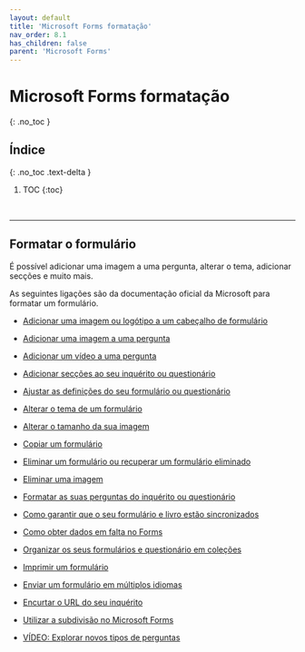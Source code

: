 ```yaml
---
layout: default
title: 'Microsoft Forms formatação'
nav_order: 8.1
has_children: false
parent: 'Microsoft Forms'
---
```


# Microsoft Forms formatação
{: .no_toc }


## Índice
{: .no_toc .text-delta }

1. TOC
{:toc}

<br/>

---

## Formatar o formulário

É possível adicionar uma imagem a uma pergunta, alterar o tema, adicionar secções e muito mais.

As seguintes ligações são da documentação oficial da Microsoft para formatar um formulário.

* [Adicionar uma imagem ou logótipo a um cabeçalho de formulário](https://support.microsoft.com/pt-pt/office/adicionar-uma-imagem-ou-log%C3%B3tipo-a-um-cabe%C3%A7alho-de-formul%C3%A1rio-0b3ce567-5713-4d18-bc65-4247864acaec)

* [Adicionar uma imagem a uma pergunta](https://support.microsoft.com/pt-pt/office/adicionar-uma-imagem-a-uma-pergunta-72ffc881-c22e-4069-8468-400d1c580871)

* [Adicionar um vídeo a uma pergunta](https://support.microsoft.com/pt-pt/office/adicionar-um-v%C3%ADdeo-a-uma-pergunta-40b41cf5-0f8d-49b4-b73d-6e0421bc7d6d)

* [Adicionar secções ao seu inquérito ou questionário](https://support.microsoft.com/pt-pt/office/adicionar-sec%C3%A7%C3%B5es-ao-seu-inqu%C3%A9rito-ou-question%C3%A1rio-c6578df5-0343-4629-8cf6-ab3bd87475ee)

* [Ajustar as definições do seu formulário ou questionário](https://support.microsoft.com/pt-pt/office/alterar-o-tema-de-um-formul%C3%A1rio-895ca902-833b-4f56-9488-f36480d837ef)

* [Alterar o tema de um formulário](https://support.microsoft.com/pt-pt/office/alterar-o-tema-de-um-formul%C3%A1rio-895ca902-833b-4f56-9488-f36480d837ef)

* [Alterar o tamanho da sua imagem](https://support.microsoft.com/pt-pt/office/alterar-o-tamanho-da-sua-imagem-15ce2fb5-4159-401c-b039-0587a19a3823)

* [Copiar um formulário](https://support.microsoft.com/pt-pt/office/copiar-um-formul%C3%A1rio-4b91b775-b984-4afd-b5fe-6396c71d7697)

* [Eliminar um formulário ou recuperar um formulário eliminado](https://support.microsoft.com/pt-pt/office/eliminar-um-formul%C3%A1rio-ou-recuperar-um-formul%C3%A1rio-eliminado-2207e468-ce1b-4c4a-a256-caf631d87af0)

* [Eliminar uma imagem](https://support.microsoft.com/pt-pt/office/eliminar-uma-imagem-fdcb1862-9909-44f9-99d8-1d1bf1ea1909)

* [Formatar as suas perguntas do inquérito ou questionário](https://support.microsoft.com/pt-pt/office/formatar-as-suas-perguntas-do-inqu%C3%A9rito-ou-question%C3%A1rio-a21f907d-49ee-4691-a355-68f29d96bd0c)

* [Como garantir que o seu formulário e livro estão sincronizados](https://support.microsoft.com/pt-pt/office/como-garantir-que-o-seu-formul%C3%A1rio-e-livro-est%C3%A3o-sincronizados-e7fd7e45-d63f-4b30-b2ed-76709fe35813)

* [Como obter dados em falta no Forms](https://support.microsoft.com/pt-pt/office/como-obter-dados-em-falta-no-forms-9fb98299-4dcc-41a4-bb29-34a9c3daf8cc)

* [Organizar os seus formulários e questionário em coleções](https://support.microsoft.com/pt-pt/office/organizar-os-seus-formul%C3%A1rios-e-question%C3%A1rios-em-cole%C3%A7%C3%B5es-060bb676-7b32-4caf-bdac-b7f5b511b3f8)

* [Imprimir um formulário](https://support.microsoft.com/pt-pt/office/imprimir-um-formul%C3%A1rio-22100b98-ba3c-41c1-9513-f76caca664fc)

* [Enviar um formulário em múltiplos idiomas](https://support.microsoft.com/pt-pt/office/enviar-um-formul%C3%A1rio-em-m%C3%BAltiplos-idiomas-e948a2ea-31c8-432f-91bf-67790e226706)

* [Encurtar o URL do seu inquérito](https://support.microsoft.com/pt-pt/office/encurtar-o-url-do-seu-inqu%C3%A9rito-87cbe494-6631-4dec-b5f2-420754bf432f)

* [Utilizar a subdivisão no Microsoft Forms](https://support.microsoft.com/pt-pt/office/utilizar-a-l%C3%B3gica-de-ramifica%C3%A7%C3%A3o-no-microsoft-forms-16634fda-eddb-44da-856d-6a8213f0d8bb)

* [VÍDEO: Explorar novos tipos de perguntas](https://www.microsoft.com/pt-PT/videoplayer/embed/RE1YgJm)
